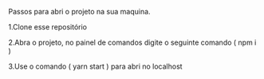 Passos para abri o projeto na sua maquina.

1.Clone esse repositório

2.Abra o projeto, no painel de comandos digite o seguinte comando ( npm i )

3.Use o comando ( yarn start ) para abri no localhost